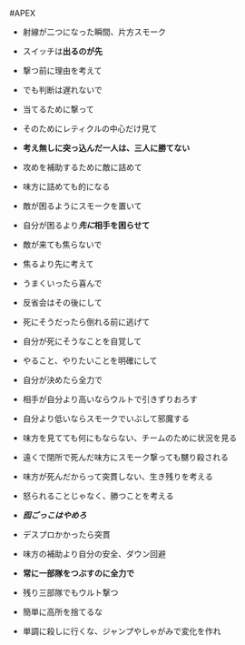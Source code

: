 #APEX

- 射線が二つになった瞬間、片方スモーク
- スイッチは**出るのが先**

- 撃つ前に理由を考えて
- でも判断は遅れないで

- 当てるために撃って
- そのためにレティクルの中心だけ見て

- **考え無しに突っ込んだ一人は、三人に勝てない**

- 攻めを補助するために敵に詰めて
- 味方に詰めても的になる

- 敵が困るようにスモークを置いて
- 自分が困るより***先に*相手を困らせて**

- 敵が来ても焦らないで
- 焦るより先に考えて

- うまくいったら喜んで
- 反省会はその後にして

- 死にそうだったら倒れる前に逃げて
- 自分が死にそうなことを自覚して

- やること、やりたいことを明確にして
- 自分が決めたら全力で

- 相手が自分より高いならウルトで引きずりおろす
- 自分より低いならスモークでいぶして邪魔する

- 味方を見てても何にもならない、チームのために状況を見る

- 遠くで閉所で死んだ味方にスモーク撃っても嬲り殺される

- 味方が死んだからって突貫しない、生き残りを考える
- 怒られることじゃなく、勝つことを考える
- ***囮ごっこはやめろ***

- デスプロかかったら突貫
- 味方の補助より自分の安全、ダウン回避

- **常に一部隊をつぶすのに全力で**
- 残り三部隊でもウルト撃つ

- 簡単に高所を捨てるな

- 単調に殺しに行くな、ジャンプやしゃがみで変化を作れ